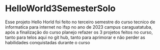 # HelloWorld3SemesterSolo
Esse projeto Hello Horld foi feito no terceiro semestre do curso tecnico de informatica para internet no ifsp no ano de 2023 campus caraguatatuba, após a finalização do curso planejo refazer os 3 projetos feitos no curso, tanto para telos aqui no git hub, tanto para aprimorar e não perder as habilidades conquistadas durante o curso
